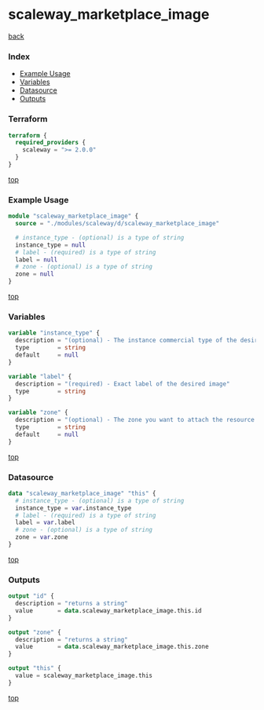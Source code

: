 # scaleway_marketplace_image

[back](../scaleway.md)

### Index

- [Example Usage](#example-usage)
- [Variables](#variables)
- [Datasource](#datasource)
- [Outputs](#outputs)

### Terraform

```terraform
terraform {
  required_providers {
    scaleway = ">= 2.0.0"
  }
}
```

[top](#index)

### Example Usage

```terraform
module "scaleway_marketplace_image" {
  source = "./modules/scaleway/d/scaleway_marketplace_image"

  # instance_type - (optional) is a type of string
  instance_type = null
  # label - (required) is a type of string
  label = null
  # zone - (optional) is a type of string
  zone = null
}
```

[top](#index)

### Variables

```terraform
variable "instance_type" {
  description = "(optional) - The instance commercial type of the desired image"
  type        = string
  default     = null
}

variable "label" {
  description = "(required) - Exact label of the desired image"
  type        = string
}

variable "zone" {
  description = "(optional) - The zone you want to attach the resource to"
  type        = string
  default     = null
}
```

[top](#index)

### Datasource

```terraform
data "scaleway_marketplace_image" "this" {
  # instance_type - (optional) is a type of string
  instance_type = var.instance_type
  # label - (required) is a type of string
  label = var.label
  # zone - (optional) is a type of string
  zone = var.zone
}
```

[top](#index)

### Outputs

```terraform
output "id" {
  description = "returns a string"
  value       = data.scaleway_marketplace_image.this.id
}

output "zone" {
  description = "returns a string"
  value       = data.scaleway_marketplace_image.this.zone
}

output "this" {
  value = scaleway_marketplace_image.this
}
```

[top](#index)